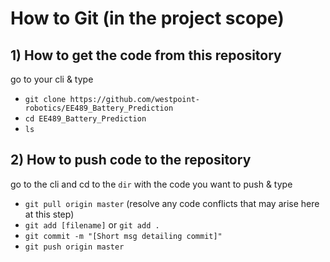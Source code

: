 # How to Git (in the project scope)

## 1) How to get the code from this repository
 go to your cli & type
  + `git clone https://github.com/westpoint-robotics/EE489_Battery_Prediction`
  + `cd EE489_Battery_Prediction`
  + `ls`

## 2) How to push code to the repository
 go to the cli and cd to the `dir` with the code you want to push & type
 + `git pull origin master`  (resolve any code conflicts that may arise here at this step)
 + `git add [filename]` or `git add .`
 + `git commit -m "[Short msg detailing commit]"`
 + `git push origin master`